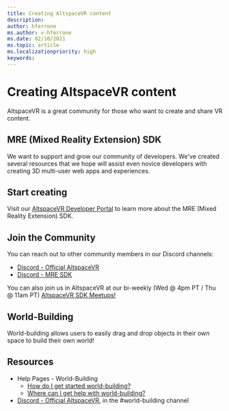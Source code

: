 ```yaml
---
title: Creating AltspaceVR content
description: 
author: hferrone
ms.author: v-hferrone
ms.date: 02/10/2021
ms.topic: article
ms.localizationpriority: high
keywords: 
---
```


# Creating AltspaceVR content

AltspaceVR is a great community for those who want to create and share VR content. 

## MRE (Mixed Reality Extension) SDK

We want to support and grow our community of developers. We've created several resources that we hope will assist even novice developers with creating 3D multi-user web apps and experiences. 

## Start creating

Visit our [AltspaceVR Developer Portal](https://developer.altvr.com/) to learn more about the MRE (Mixed Reality Extension) SDK.

## Join the Community

You can reach out to other community members in our Discord channels:

* [Discord - Official AltspaceVR](https://discord.gg/eYQ5VxK)
* [Discord - MRE SDK](https://discord.gg/ypvBkWz)

You can also join us in AltspaceVR at our bi-weekly (Wed @ 4pm PT / Thu @ 11am PT) [AltspaceVR SDK Meetups!](https://account.altvr.com/channels/sdk)

## World-Building

World-building allows users to easily drag and drop objects in their own space to build their own world!

## Resources

* Help Pages - World-Building
    * [How do I get started world-building?](../world-building/world-building-getting-started.md)
    * [Where can I get help with world-building?](../world-building/getting-help.md)
* [Discord - Official AltspaceVR](https://discord.gg/eYQ5VxK), in the #world-building channel

